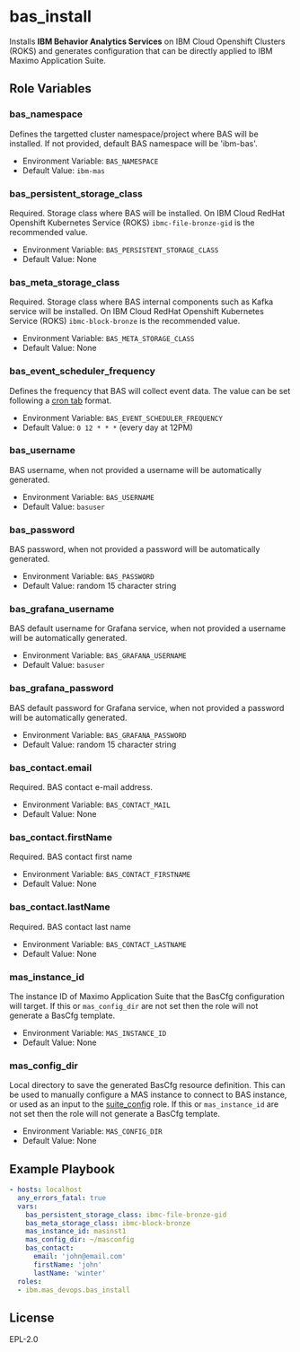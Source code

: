 bas_install
===========

Installs **IBM Behavior Analytics Services** on IBM Cloud Openshift Clusters (ROKS) and generates configuration that can be directly applied to IBM Maximo Application Suite.

Role Variables
--------------

### bas_namespace
Defines the targetted cluster namespace/project where BAS will be installed. If not provided, default BAS namespace will be 'ibm-bas'.

- Environment Variable: `BAS_NAMESPACE`
- Default Value: `ibm-mas`

### bas_persistent_storage_class
Required.  Storage class where BAS will be installed.  On IBM Cloud RedHat Openshift Kubernetes Service (ROKS) `ibmc-file-bronze-gid` is the recommended value.

- Environment Variable: `BAS_PERSISTENT_STORAGE_CLASS`
- Default Value: None

### bas_meta_storage_class
Required.  Storage class where BAS internal components such as Kafka service will be installed.  On IBM Cloud RedHat Openshift Kubernetes Service (ROKS)  `ibmc-block-bronze` is the recommended value.

- Environment Variable: `BAS_META_STORAGE_CLASS`
- Default Value: None

### bas_event_scheduler_frequency
Defines the frequency that BAS will collect event data. The value can be set following a [cron tab](https://crontab.guru/) format.

- Environment Variable: `BAS_EVENT_SCHEDULER_FREQUENCY`
- Default Value: `0 12 * * *` (every day at 12PM)

### bas_username
BAS username, when not provided a username will be automatically generated.

- Environment Variable: `BAS_USERNAME`
- Default Value: `basuser`

### bas_password
BAS password, when not provided a password will be automatically generated.

- Environment Variable: `BAS_PASSWORD`
- Default Value: random 15 character string

### bas_grafana_username
BAS default username for Grafana service, when not provided a username will be automatically generated.

- Environment Variable: `BAS_GRAFANA_USERNAME`
- Default Value: `basuser`

### bas_grafana_password
BAS default password for Grafana service, when not provided a password will be automatically generated.

- Environment Variable: `BAS_GRAFANA_PASSWORD`
- Default Value: random 15 character string

### bas_contact.email
Required.  BAS contact e-mail address.

- Environment Variable: `BAS_CONTACT_MAIL`
- Default Value: None

### bas_contact.firstName
Required.  BAS contact first name

- Environment Variable: `BAS_CONTACT_FIRSTNAME`
- Default Value: None

### bas_contact.lastName
Required.  BAS contact last name

- Environment Variable: `BAS_CONTACT_LASTNAME`
- Default Value: None

### mas_instance_id
The instance ID of Maximo Application Suite that the BasCfg configuration will target.  If this or `mas_config_dir` are not set then the role will not generate a BasCfg template.

- Environment Variable: `MAS_INSTANCE_ID`
- Default Value: None

### mas_config_dir
Local directory to save the generated BasCfg resource definition.  This can be used to manually configure a MAS instance to connect to BAS instance, or used as an input to the [suite_config](suite_config.md) role. If this or `mas_instance_id` are not set then the role will not generate a BasCfg template.

- Environment Variable: `MAS_CONFIG_DIR`
- Default Value: None

Example Playbook
----------------

```yaml
- hosts: localhost
  any_errors_fatal: true
  vars:
    bas_persistent_storage_class: ibmc-file-bronze-gid
    bas_meta_storage_class: ibmc-block-bronze
    mas_instance_id: masinst1
    mas_config_dir: ~/masconfig
    bas_contact:
      email: 'john@email.com'
      firstName: 'john'
      lastName: 'winter'
  roles:
  - ibm.mas_devops.bas_install
```

License
-------

EPL-2.0
